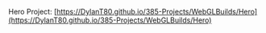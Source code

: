 Hero Project: [https://DylanT80.github.io/385-Projects/WebGLBuilds/Hero](https://DylanT80.github.io/385-Projects/WebGLBuilds/Hero)
